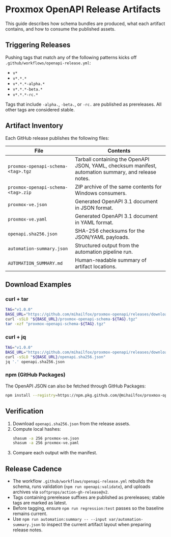 # Proxmox OpenAPI Release Artifacts

This guide describes how schema bundles are produced, what each artifact contains, and how to consume the published assets.

## Triggering Releases

Pushing tags that match any of the following patterns kicks off `.github/workflows/openapi-release.yml`:

- `v*`
- `v*.*.*`
- `v*.*.*-alpha.*`
- `v*.*.*-beta.*`
- `v*.*.*-rc.*`

Tags that include `-alpha.`, `-beta.`, or `-rc.` are published as prereleases. All other tags are considered stable.

## Artifact Inventory

Each GitHub release publishes the following files:

| File | Contents |
| ---- | -------- |
| `proxmox-openapi-schema-<tag>.tgz` | Tarball containing the OpenAPI JSON, YAML, checksum manifest, automation summary, and release notes. |
| `proxmox-openapi-schema-<tag>.zip` | ZIP archive of the same contents for Windows consumers. |
| `proxmox-ve.json` | Generated OpenAPI 3.1 document in JSON format. |
| `proxmox-ve.yaml` | Generated OpenAPI 3.1 document in YAML format. |
| `openapi.sha256.json` | SHA-256 checksums for the JSON/YAML payloads. |
| `automation-summary.json` | Structured output from the automation pipeline run. |
| `AUTOMATION_SUMMARY.md` | Human-readable summary of artifact locations. |

## Download Examples

### curl + tar

```bash
TAG="v1.0.0"
BASE_URL="https://github.com/mihailfox/proxmox-openapi/releases/download/${TAG}"
curl -sSLO "${BASE_URL}/proxmox-openapi-schema-${TAG}.tgz"
tar -xzf "proxmox-openapi-schema-${TAG}.tgz"
```

### curl + jq

```bash
TAG="v1.0.0"
BASE_URL="https://github.com/mihailfox/proxmox-openapi/releases/download/${TAG}"
curl -sSLO "${BASE_URL}/openapi.sha256.json"
jq '.' openapi.sha256.json
```

### npm (GitHub Packages)

The OpenAPI JSON can also be fetched through GitHub Packages:

```bash
npm install --registry=https://npm.pkg.github.com/@mihailfox/proxmox-openapi
```

## Verification

1. Download `openapi.sha256.json` from the release assets.
2. Compute local hashes:
   ```bash
   shasum -a 256 proxmox-ve.json
   shasum -a 256 proxmox-ve.yaml
   ```
3. Compare each output with the manifest.

## Release Cadence

- The workflow `.github/workflows/openapi-release.yml` rebuilds the schema, runs validation (`npm run openapi:validate`), and uploads archives via `softprops/action-gh-release@v2`.
- Tags containing prerelease suffixes are published as prereleases; stable tags are marked as latest.
- Before tagging, ensure `npm run regression:test` passes so the baseline remains current.
- Use `npm run automation:summary -- --input var/automation-summary.json` to inspect the current artifact layout when preparing release notes.
